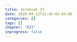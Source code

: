 ```yaml
---
title: Jeremiah 33
date: 2020-04-12T12:45:03-04:00
categories: []
tags: []
chapter: "033"
inprogress: false
---
```


